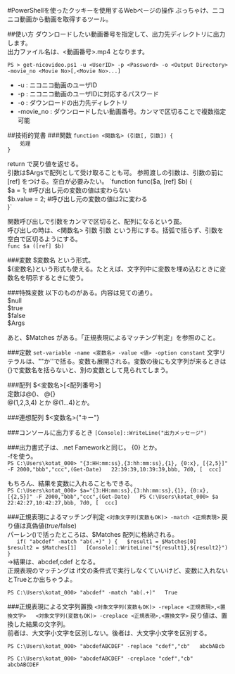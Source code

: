 #PowerShellを使ったクッキーを使用するWebページの操作
ぶっちゃけ、ニコニコ動画から動画を取得するツール。

##使い方
ダウンロードしたい動画番号を指定して、出力先ディレクトリに出力します。  
 出力ファイル名は、<動画番号>.mp4 となります。  
  
`PS > get-nicovideo.ps1 -u <UserID> -p <Password> -o <Output Directory> -movie_no <Movie No>[,<Movie No>...]`
* -u : ニコニコ動画のユーザID  
* -p : ニコニコ動画のユーザIDに対応するパスワード  
* -o : ダウンロードの出力先ディレクトリ  
* -movie_no : ダウンロードしたい動画番号。カンマで区切ることで複数指定可能  


##技術的覚書
###関数
 `function <関数名> (引数[, 引数]) {`  
 `    処理`  
 `}`

 return で戻り値を返せる。  
 引数は$Argsで配列として受け取ることも可。  
 参照渡しの引数は、引数の前に[ref] をつける。空白が必要みたい。  
 `function func($a, [ref] $b) {  
 	$a = 1;	#呼び出し元の変数の値は変わらない  
 	$b.value = 2;	#呼び出し元の変数の値は2に変わる  
 }`
  
 関数呼び出しで引数をカンマで区切ると、配列になるという罠。  
 呼び出しの時は、<関数名> 引数 引数 という形にする。括弧で括らず、引数を空白で区切るようにする。  
 `func $a ([ref] $b)`  


###変数
 $変数名 という形式。  
 ${変数名}という形式も使える。たとえば、文字列中に変数を埋め込むときに変数名を明示するときに使う。  
  
###特殊変数
 以下のものがある。内容は見ての通り。  
 $null  
 $true  
 $false  
 $Args  
  
 あと、$Matches がある。「正規表現によるマッチング判定」を参照のこと。  
  
###定数
`set-variable -name <変数名> -value <値> -option constant`
文字リテラルは、""か''で括る。変数も展開される。変数の後にも文字列が来るときは{}で変数名を括らないと、別の変数として見られてしまう。  


###配列
 $<変数名>[<配列番号>]  
 定数は@()、 @{}  
 @(1,2,3,4) とか @(1...4)とか。  
  
###連想配列
 $<変数名>{"キー"}  
  
###コンソールに出力するとき
`[Console]::WriteLine("出力メッセージ")`
  
###出力書式子は、.net Fameworkと同じ。
 {0} とか。  
 -fを使う。  
`PS C:\Users\kotat_000> "{3:HH:mm:ss},{3:hh:mm:ss},{1}, {0:x}, [{2,5}]" -F 2000,"bbb","ccc",(Get-Date)  
22:39:39,10:39:39,bbb, 7d0, [  ccc]`
  
もちろん、結果を変数に入れることもできる。  
`PS C:\Users\kotat_000> $a="{3:HH:mm:ss},{3:hh:mm:ss},{1}, {0:x}, [{2,5}]" -F 2000,"bbb","ccc",(Get-Date)  
PS C:\Users\kotat_000> $a  
22:42:27,10:42:27,bbb, 7d0, [  ccc]`
  
  
###正規表現によるマッチング判定
 `<対象文字列(変数もOK)> -match <正規表現>`
 戻り値は真偽値($true/$false)  
 パーレン()で括ったところは、$Matches 配列に格納される。  
`	if( "abcdef" -match "ab(.+)" ) {  
		$result1 = $Matches[0]  
		$result2 = $Matches[1]  
		[Console]::WriteLine("${result1},${result2}")  
	}`  
→結果は、abcdef,cdef となる。  
  正規表現のマッチングは if文の条件式で実行しなくていいけど、変数に入れないとTrueとか出ちゃうよ。  
  
`PS C:\Users\kotat_000> "abcdef" -match "ab(.+)"  
True`
  
  
###正規表現による文字列置換
 `<対象文字列(変数もOK)> -replace <正規表現>,<置換文字>  
 <対象文字列(変数もOK)> -creplace <正規表現>,<置換文字>`
 戻り値は、置換した結果の文字列。  
 前者は、大文字小文字を区別しない。後者は、大文字小文字を区別する。  
  
`PS C:\Users\kotat_000> "abcdefABCDEF" -replace "cdef","cb"  
abcbABcb`

`PS C:\Users\kotat_000> "abcdefABCDEF" -creplace "cdef","cb"  
abcbABCDEF`
  
